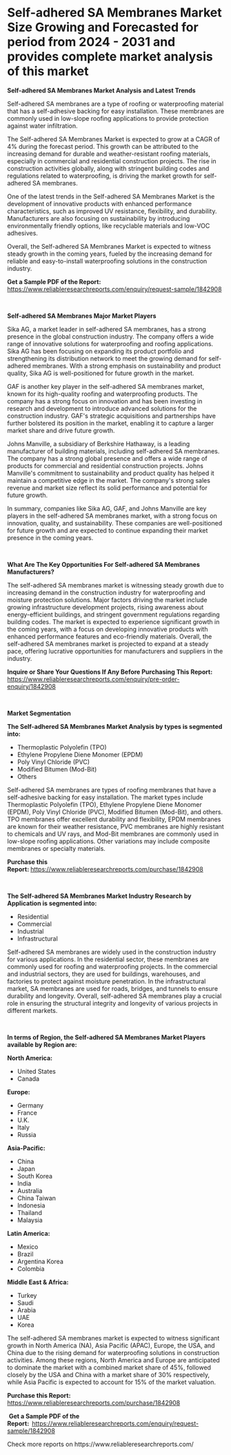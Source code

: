 <p><h1>Self-adhered SA Membranes Market Size Growing and Forecasted for period from 2024 - 2031 and provides complete market analysis of this market</h1></p><p><strong>Self-adhered SA Membranes Market Analysis and Latest Trends</strong></p>
<p><p>Self-adhered SA membranes are a type of roofing or waterproofing material that has a self-adhesive backing for easy installation. These membranes are commonly used in low-slope roofing applications to provide protection against water infiltration.</p><p>The Self-adhered SA Membranes Market is expected to grow at a CAGR of 4% during the forecast period. This growth can be attributed to the increasing demand for durable and weather-resistant roofing materials, especially in commercial and residential construction projects. The rise in construction activities globally, along with stringent building codes and regulations related to waterproofing, is driving the market growth for self-adhered SA membranes.</p><p>One of the latest trends in the Self-adhered SA Membranes Market is the development of innovative products with enhanced performance characteristics, such as improved UV resistance, flexibility, and durability. Manufacturers are also focusing on sustainability by introducing environmentally friendly options, like recyclable materials and low-VOC adhesives.</p><p>Overall, the Self-adhered SA Membranes Market is expected to witness steady growth in the coming years, fueled by the increasing demand for reliable and easy-to-install waterproofing solutions in the construction industry.</p></p>
<p><strong>Get a Sample PDF of the Report:&nbsp;</strong> <a href="https://www.reliableresearchreports.com/enquiry/request-sample/1842908">https://www.reliableresearchreports.com/enquiry/request-sample/1842908</a></p>
<p>&nbsp;</p>
<p><strong>Self-adhered SA Membranes Major Market Players</strong></p>
<p><p>Sika AG, a market leader in self-adhered SA membranes, has a strong presence in the global construction industry. The company offers a wide range of innovative solutions for waterproofing and roofing applications. Sika AG has been focusing on expanding its product portfolio and strengthening its distribution network to meet the growing demand for self-adhered membranes. With a strong emphasis on sustainability and product quality, Sika AG is well-positioned for future growth in the market.</p><p>GAF is another key player in the self-adhered SA membranes market, known for its high-quality roofing and waterproofing products. The company has a strong focus on innovation and has been investing in research and development to introduce advanced solutions for the construction industry. GAF's strategic acquisitions and partnerships have further bolstered its position in the market, enabling it to capture a larger market share and drive future growth.</p><p>Johns Manville, a subsidiary of Berkshire Hathaway, is a leading manufacturer of building materials, including self-adhered SA membranes. The company has a strong global presence and offers a wide range of products for commercial and residential construction projects. Johns Manville's commitment to sustainability and product quality has helped it maintain a competitive edge in the market. The company's strong sales revenue and market size reflect its solid performance and potential for future growth.</p><p>In summary, companies like Sika AG, GAF, and Johns Manville are key players in the self-adhered SA membranes market, with a strong focus on innovation, quality, and sustainability. These companies are well-positioned for future growth and are expected to continue expanding their market presence in the coming years.</p></p>
<p>&nbsp;</p>
<p><strong>What Are The Key Opportunities For Self-adhered SA Membranes Manufacturers?</strong></p>
<p><p>The self-adhered SA membranes market is witnessing steady growth due to increasing demand in the construction industry for waterproofing and moisture protection solutions. Major factors driving the market include growing infrastructure development projects, rising awareness about energy-efficient buildings, and stringent government regulations regarding building codes. The market is expected to experience significant growth in the coming years, with a focus on developing innovative products with enhanced performance features and eco-friendly materials. Overall, the self-adhered SA membranes market is projected to expand at a steady pace, offering lucrative opportunities for manufacturers and suppliers in the industry.</p></p>
<p><strong>Inquire or Share Your Questions If Any Before Purchasing This Report:</strong> <a href="https://www.reliableresearchreports.com/enquiry/pre-order-enquiry/1842908">https://www.reliableresearchreports.com/enquiry/pre-order-enquiry/1842908</a></p>
<p>&nbsp;</p>
<p><strong>Market Segmentation</strong></p>
<p><strong>The Self-adhered SA Membranes Market Analysis by types is segmented into:</strong></p>
<p><ul><li>Thermoplastic Polyolefin (TPO)</li><li>Ethylene Propylene Diene Monomer (EPDM)</li><li>Poly Vinyl Chloride (PVC)</li><li>Modified Bitumen (Mod-Bit)</li><li>Others</li></ul></p>
<p><p>Self-adhered SA membranes are types of roofing membranes that have a self-adhesive backing for easy installation. The market types include Thermoplastic Polyolefin (TPO), Ethylene Propylene Diene Monomer (EPDM), Poly Vinyl Chloride (PVC), Modified Bitumen (Mod-Bit), and others. TPO membranes offer excellent durability and flexibility, EPDM membranes are known for their weather resistance, PVC membranes are highly resistant to chemicals and UV rays, and Mod-Bit membranes are commonly used in low-slope roofing applications. Other variations may include composite membranes or specialty materials.</p></p>
<p><strong>Purchase this Report:&nbsp;</strong><a href="https://www.reliableresearchreports.com/purchase/1842908">https://www.reliableresearchreports.com/purchase/1842908</a></p>
<p>&nbsp;</p>
<p><strong>The Self-adhered SA Membranes Market Industry Research by Application is segmented into:</strong></p>
<p><ul><li>Residential</li><li>Commercial</li><li>Industrial</li><li>Infrastructural</li></ul></p>
<p><p>Self-adhered SA membranes are widely used in the construction industry for various applications. In the residential sector, these membranes are commonly used for roofing and waterproofing projects. In the commercial and industrial sectors, they are used for buildings, warehouses, and factories to protect against moisture penetration. In the infrastructural market, SA membranes are used for roads, bridges, and tunnels to ensure durability and longevity. Overall, self-adhered SA membranes play a crucial role in ensuring the structural integrity and longevity of various projects in different markets.</p></p>
<p>&nbsp;</p>
<p><strong>In terms of Region, the Self-adhered SA Membranes Market Players available by Region are:</strong></p>
<p>
    <p> <strong> North America: </strong>
        <ul>
            <li>United States</li>
            <li>Canada</li>
        </ul>
        </p> 
    <p> <strong> Europe: </strong>
        <ul>
            <li>Germany</li>
            <li>France</li>
            <li>U.K.</li>
            <li>Italy</li>
            <li>Russia</li>
        </ul>
        </p> 
    <p> <strong> Asia-Pacific: </strong>
        <ul>
            <li>China</li>
            <li>Japan</li>
            <li>South Korea</li>
            <li>India</li>
            <li>Australia</li>
            <li>China Taiwan</li>
            <li>Indonesia</li>
            <li>Thailand</li>
            <li>Malaysia</li>
        </ul>
        </p> 
    <p> <strong> Latin America: </strong>
        <ul>
            <li>Mexico</li>
            <li>Brazil</li>
            <li>Argentina Korea</li>
            <li>Colombia</li>
        </ul>
        </p> 
    <p> <strong> Middle East & Africa: </strong>
        <ul>
            <li>Turkey</li>
            <li>Saudi</li>
            <li>Arabia</li>
            <li>UAE</li>
            <li>Korea</li>
        </ul>
    </p>
    </p>
<p><p>The self-adhered SA membranes market is expected to witness significant growth in North America (NA), Asia Pacific (APAC), Europe, the USA, and China due to the rising demand for waterproofing solutions in construction activities. Among these regions, North America and Europe are anticipated to dominate the market with a combined market share of 45%, followed closely by the USA and China with a market share of 30% respectively, while Asia Pacific is expected to account for 15% of the market valuation.</p></p>
<p><strong>Purchase this Report: </strong><a href="https://www.reliableresearchreports.com/purchase/1842908">https://www.reliableresearchreports.com/purchase/1842908</a></p>
<p>&nbsp;<strong>Get a Sample PDF of the Report:&nbsp;&nbsp;</strong><a href="https://www.reliableresearchreports.com/enquiry/request-sample/1842908">https://www.reliableresearchreports.com/enquiry/request-sample/1842908</a></p>
<p><strong></strong></p>
<p>Check more reports on https://www.reliableresearchreports.com/</p>